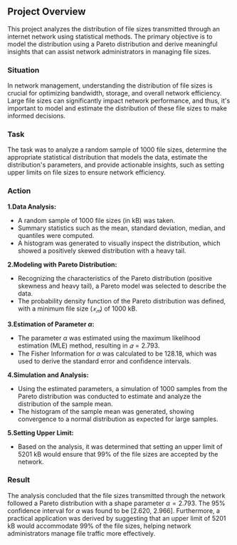 ## Project Overview
This project analyzes the distribution of file sizes transmitted through an internet network using statistical methods. The primary objective is to model the distribution using a Pareto distribution and derive meaningful insights that can assist network administrators in managing file sizes.

### Situation
In network management, understanding the distribution of file sizes is crucial for optimizing bandwidth, storage, and overall network efficiency. Large file sizes can significantly impact network performance, and thus, it's important to model and estimate the distribution of these file sizes to make informed decisions.

### Task
The task was to analyze a random sample of 1000 file sizes, determine the appropriate statistical distribution that models the data, estimate the distribution's parameters, and provide actionable insights, such as setting upper limits on file sizes to ensure network efficiency.

### Action

**1.Data Analysis:**

* A random sample of 1000 file sizes (in kB) was taken. 
* Summary statistics such as the mean, standard deviation, median, and quantiles were computed.
* A histogram was generated to visually inspect the distribution, which showed a positively skewed distribution with a heavy tail.

**2.Modeling with Pareto Distribution:**

* Recognizing the characteristics of the Pareto distribution (positive skewness and heavy tail), a Pareto model was selected to describe the data.
* The probability density function of the Pareto distribution was defined, with a minimum file size ($𝑥_𝑚$) of 1000 kB.

**3.Estimation of Parameter $\alpha$:**

* The parameter $\alpha$ was estimated using the maximum likelihood estimation (MLE) method, resulting in $𝛼 = 2.793$.
* The Fisher Information for $\alpha$ was calculated to be 128.18, which was used to derive the standard error and confidence intervals.

**4.Simulation and Analysis:**

* Using the estimated parameters, a simulation of 1000 samples from the Pareto distribution was conducted to estimate and analyze the distribution of the sample mean.
* The histogram of the sample mean was generated, showing convergence to a normal distribution as expected for large samples.

**5.Setting Upper Limit:**

* Based on the analysis, it was determined that setting an upper limit of 5201 kB would ensure that 99% of the file sizes are accepted by the network.

### Result

The analysis concluded that the file sizes transmitted through the network followed a Pareto distribution with a shape parameter $\alpha = 2.793$. The 95% confidence interval for 
$\alpha$ was found to be [2.620, 2.966]. Furthermore, a practical application was derived by suggesting that an upper limit of 5201 kB would accommodate 99% of the file sizes, helping network administrators manage file traffic more effectively.
